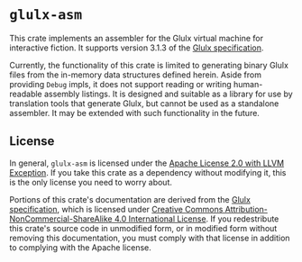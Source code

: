 # `glulx-asm`

This crate implements an assembler for the Glulx virtual machine for
interactive fiction. It supports version 3.1.3 of the [Glulx
specification](https://www.eblong.com/zarf/glulx/Glulx-Spec.html#moving-data).

Currently, the functionality of this crate is limited to generating binary
Glulx files from the in-memory data structures defined herein. Aside from
providing `Debug` impls, it does not support reading or writing
human-readable assembly listings. It is designed and suitable as a library
for use by translation tools that generate Glulx, but cannot be used as a
standalone assembler. It may be extended with such functionality in the
future.

## License

In general, `glulx-asm` is licensed under the [Apache License 2.0 with LLVM
Exception](LICENSE.apache). If you take this crate as a dependency without
modifying it, this is the only license you need to worry about.

Portions of this crate's documentation are derived from the [Glulx
specification](https://www.eblong.com/zarf/glulx/Glulx-Spec.html), which is
licensed under [Creative Commons Attribution-NonCommercial-ShareAlike 4.0
International License](https://creativecommons.org/licenses/by-nc-sa/4.0/). If
you redestribute this crate's source code in unmodified form, or in modified
form without removing this documentation, you must comply with that license in
addition to complying with the Apache license.